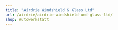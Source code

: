 ```yaml
---
title: "Airdrie Windshield & Glass Ltd"
url: /airdrie/airdrie-windshield-und-glass-ltd/
shop: Autowerkstatt
---
```

